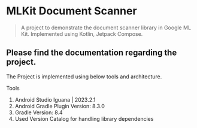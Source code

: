# MLKit Document Scanner

> A project to demonstrate the document scanner library in Google ML Kit.
> Implemented using Kotlin, Jetpack Compose.

## Please find the documentation regarding the project.
The Project is implemented using below tools and architecture.

Tools
  1. Android Studio Iguana | 2023.2.1
  2. Android Gradle Plugin Version: 8.3.0
  3. Gradle Version: 8.4
  4. Used Version Catalog for handling library dependencies



